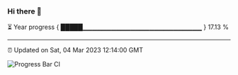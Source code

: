 ### Hi there 👋

⏳ Year progress { █████▁▁▁▁▁▁▁▁▁▁▁▁▁▁▁▁▁▁▁▁▁▁▁▁▁ } 17.13 %

---

⏰ Updated on Sat, 04 Mar 2023 12:14:00 GMT

![Progress Bar CI](https://github.com/Shyam-Makwana/GitHub-Actions-Demo/workflows/Progress%20Bar%20CI/badge.svg)
